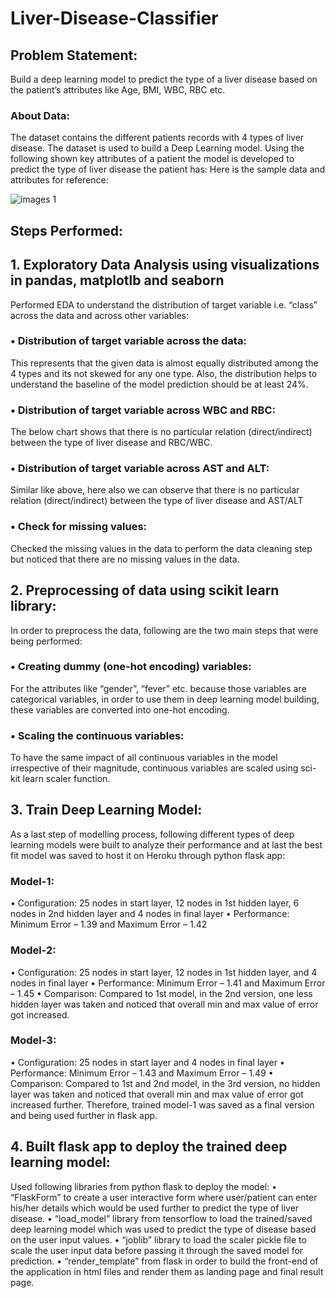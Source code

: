 # Liver-Disease-Classifier

## Problem Statement:
Build a deep learning model to predict the type of a liver disease based on the patient’s attributes like Age, BMI, WBC, RBC etc.

### About Data:
The dataset contains the different patients records with 4 types of liver disease. The dataset is used to build a Deep Learning model. Using the following shown key attributes of a patient the model is developed to predict the type of liver disease the patient has:
Here is the sample data and attributes for reference:

![images 1](Picture1.png)
 
## Steps Performed:
## 1.	Exploratory Data Analysis using visualizations in pandas, matplotlb and seaborn
Performed EDA to understand the distribution of target variable i.e. “class” across the data and across other variables:
### •	Distribution of target variable across the data:
This represents that the given data is almost equally distributed among the 4 types and its not skewed for any one type.
Also, the distribution helps to understand the baseline of the model prediction should be at least 24%. 

### •	Distribution of target variable across WBC and RBC:
The below chart shows that there is no particular relation (direct/indirect) between the type of liver disease and RBC/WBC. 
 
### •	Distribution of target variable across AST and ALT:
Similar like above, here also we can observe that there is no particular relation (direct/indirect) between the type of liver disease and AST/ALT
 
### •	Check for missing values:
Checked the missing values in the data to perform the data cleaning step but noticed that there are no missing values in the data.

## 2.	Preprocessing of data using scikit learn library:
In order to preprocess the data, following are the two main steps that were being performed:

### •	Creating dummy (one-hot encoding) variables: 
For the attributes like “gender”, “fever” etc. because those variables are categorical variables, in order to use them in deep learning model building, these variables are converted into one-hot encoding.
 
### •	Scaling the continuous variables: 
To have the same impact of all continuous variables in the model irrespective of their magnitude, continuous variables are scaled using sci-kit learn scaler function.

## 3.	Train Deep Learning Model:
As a last step of modelling process, following different types of deep learning models were built to analyze their performance and at last the best fit model was saved to host it on Heroku through python flask app:

### Model-1: 
•	Configuration: 25 nodes in start layer, 12 nodes in 1st hidden layer, 6 nodes in 2nd hidden layer and 4 nodes in final layer
•	Performance: Minimum Error – 1.39 and Maximum Error – 1.42

### Model-2: 
•	Configuration: 25 nodes in start layer, 12 nodes in 1st hidden layer, and 4 nodes in final layer
•	Performance: Minimum Error – 1.41 and Maximum Error – 1.45
•	Comparison: Compared to 1st model, in the 2nd version, one less hidden layer was taken and noticed that overall min and max value of error got increased.

### Model-3: 
•	Configuration: 25 nodes in start layer and 4 nodes in final layer
•	Performance: Minimum Error – 1.43 and Maximum Error – 1.49
•	Comparison: Compared to 1st and 2nd model, in the 3rd version, no hidden layer was taken and noticed that overall min and max value of error got increased further.
Therefore, trained model-1 was saved as a final version and being used further in flask app.

## 4.	Built flask app to deploy the trained deep learning model:
Used following libraries from python flask to deploy the model:
•	“FlaskForm” to create a user interactive form where user/patient can enter his/her details which would be used further to predict the type of liver disease.
•	“load_model” library from tensorflow to load the trained/saved deep learning model which was used to predict the type of disease based on the user input values.
•	“joblib” library to load the scaler pickle file to scale the user input data before passing it through the saved model for prediction.
•	“render_template” from flask in order to build the front-end of the application in html files and render them as landing page and final result page.

